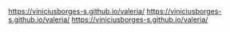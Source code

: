 https://viniciusborges-s.github.io/valeria/
https://viniciusborges-s.github.io/valeria/
https://viniciusborges-s.github.io/valeria/

